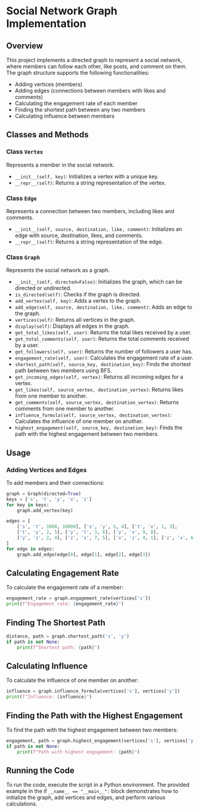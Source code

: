 # Social Network Graph Implementation

## Overview
This project implements a directed graph to represent a social network, where members can follow each other, like posts, and comment on them. The graph structure supports the following functionalities:
- Adding vertices (members)
- Adding edges (connections between members with likes and comments)
- Calculating the engagement rate of each member
- Finding the shortest path between any two members
- Calculating influence between members

## Classes and Methods

### Class `Vertex`
Represents a member in the social network.
- `__init__(self, key)`: Initializes a vertex with a unique key.
- `__repr__(self)`: Returns a string representation of the vertex.

### Class `Edge`
Represents a connection between two members, including likes and comments.
- `__init__(self, source, destination, like, comment)`: Initializes an edge with source, destination, likes, and comments.
- `__repr__(self)`: Returns a string representation of the edge.

### Class `Graph`
Represents the social network as a graph.
- `__init__(self, directed=False)`: Initializes the graph, which can be directed or undirected.
- `is_directed(self)`: Checks if the graph is directed.
- `add_vertex(self, key)`: Adds a vertex to the graph.
- `add_edge(self, source, destination, like, comment)`: Adds an edge to the graph.
- `vertices(self)`: Returns all vertices in the graph.
- `display(self)`: Displays all edges in the graph.
- `get_total_likes(self, user)`: Returns the total likes received by a user.
- `get_total_comments(self, user)`: Returns the total comments received by a user.
- `get_followers(self, user)`: Returns the number of followers a user has.
- `engagement_rate(self, user)`: Calculates the engagement rate of a user.
- `shortest_path(self, source_key, destination_key)`: Finds the shortest path between two members using BFS.
- `get_incoming_edges(self, vertex)`: Returns all incoming edges for a vertex.
- `get_likes(self, source_vertex, destination_vertex)`: Returns likes from one member to another.
- `get_comments(self, source_vertex, destination_vertex)`: Returns comments from one member to another.
- `influence_formula(self, source_vertex, destination_vertex)`: Calculates the influence of one member on another.
- `highest_engagement(self, source_key, destination_key)`: Finds the path with the highest engagement between two members.

## Usage

### Adding Vertices and Edges
To add members and their connections:
```python
graph = Graph(directed=True)
keys = ['s', 't', 'y', 'x', 'z']
for key in keys:
    graph.add_vertex(key)

edges = [
    ['s', 't', 1000, 10000], ['s', 'y', 5, 4], ['t', 'x', 1, 3], 
    ['t', 'y', 2, 5], ['y', 't', 3, 6], ['y', 'x', 9, 8], 
    ['y', 'z', 2, 4], ['z', 's', 7, 5], ['x', 'z', 4, 1], ['z', 'x', 6, 7]
]
for edge in edges:
    graph.add_edge(edge[0], edge[1], edge[2], edge[3])
```
## Calculating Engagement Rate

To calculate the engagement rate of a member:

```python
engagement_rate = graph.engagement_rate(vertices['s'])
print(f"Engagement rate: {engagement_rate}")
```

## Finding The Shortest Path

```python
distance, path = graph.shortest_path('s', 'y')
if path is not None:
    print(f"Shortest path: {path}")
```

## Calculating Influence

To calculate the influence of one member on another:

```python
influence = graph.influence_formula(vertices['s'], vertices['y'])
print(f"Influence: {influence}")
```

## Finding the Path with the Highest Engagement

To find the path with the highest engagement between two members:

```python
engagement, path = graph.highest_engagement(vertices['s'], vertices['y'])
if path is not None:
    print(f"Path with highest engagement: {path}")
```

## Running the Code
To run the code, execute the script in a Python environment. The provided example in the if `__name__ == "__main__":` block demonstrates how to initialize the graph, add vertices and edges, and perform various calculations.